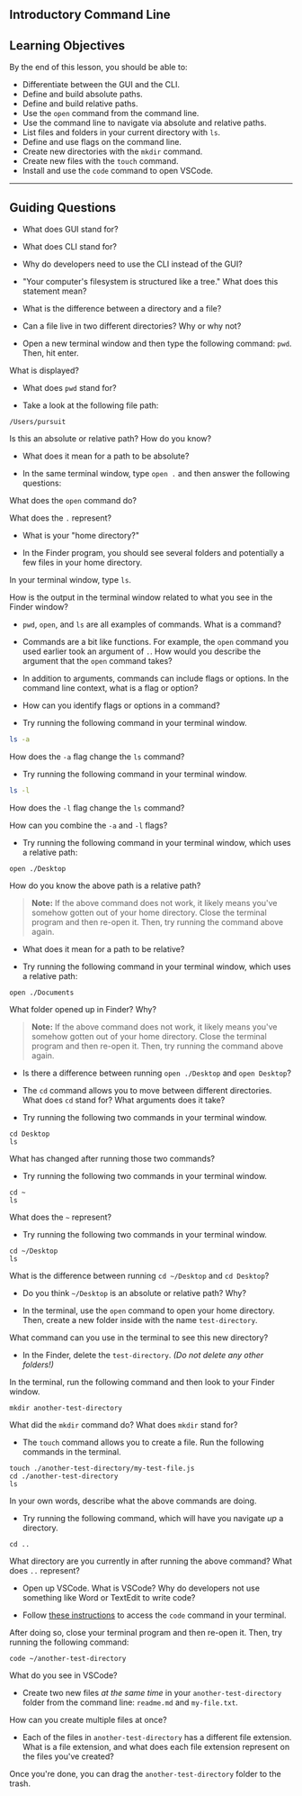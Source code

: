 ## Introductory Command Line

## Learning Objectives

By the end of this lesson, you should be able to:

- Differentiate between the GUI and the CLI.
- Define and build absolute paths.
- Define and build relative paths.
- Use the `open` command from the command line.
- Use the command line to navigate via absolute and relative paths.
- List files and folders in your current directory with `ls`.
- Define and use flags on the command line.
- Create new directories with the `mkdir` command.
- Create new files with the `touch` command.
- Install and use the `code` command to open VSCode.

---

## Guiding Questions

- What does GUI stand for?

- What does CLI stand for?

- Why do developers need to use the CLI instead of the GUI?

- "Your computer's filesystem is structured like a tree." What does this statement mean?

- What is the difference between a directory and a file?

- Can a file live in two different directories? Why or why not?

- Open a new terminal window and then type the following command: `pwd`. Then, hit enter.

What is displayed?

- What does `pwd` stand for?

- Take a look at the following file path:

```
/Users/pursuit
```

Is this an absolute or relative path? How do you know?

- What does it mean for a path to be absolute?

- In the same terminal window, type `open .` and then answer the following questions:

What does the `open` command do?

What does the `.` represent?

- What is your "home directory?"

- In the Finder program, you should see several folders and potentially a few files in your home directory.

In your terminal window, type `ls`.

How is the output in the terminal window related to what you see in the Finder window?

- `pwd`, `open`, and `ls` are all examples of commands. What is a command?

- Commands are a bit like functions. For example, the `open` command you used earlier took an argument of `.`. How would you describe the argument that the `open` command takes?

- In addition to arguments, commands can include flags or options. In the command line context, what is a flag or option?

- How can you identify flags or options in a command?

- Try running the following command in your terminal window.

```bash
ls -a
```

How does the `-a` flag change the `ls` command?

- Try running the following command in your terminal window.

```bash
ls -l
```

How does the `-l` flag change the `ls` command?

How can you combine the `-a` and `-l` flags?

- Try running the following command in your terminal window, which uses a relative path:

```
open ./Desktop
```

How do you know the above path is a relative path?

> **Note:** If the above command does not work, it likely means you've somehow gotten out of your home directory. Close the terminal program and then re-open it. Then, try running the command above again.

- What does it mean for a path to be relative?

- Try running the following command in your terminal window, which uses a relative path:

```
open ./Documents
```

What folder opened up in Finder? Why?

> **Note:** If the above command does not work, it likely means you've somehow gotten out of your home directory. Close the terminal program and then re-open it. Then, try running the command above again.

- Is there a difference between running `open ./Desktop` and `open Desktop`?

- The `cd` command allows you to move between different directories. What does `cd` stand for? What arguments does it take?

- Try running the following two commands in your terminal window.

```
cd Desktop
ls
```

What has changed after running those two commands?

- Try running the following two commands in your terminal window.

```
cd ~
ls
```

What does the `~` represent?

- Try running the following two commands in your terminal window.

```
cd ~/Desktop
ls
```

What is the difference between running `cd ~/Desktop` and `cd Desktop`?

- Do you think `~/Desktop` is an absolute or relative path? Why?

- In the terminal, use the `open` command to open your home directory. Then, create a new folder inside with the name `test-directory`.

What command can you use in the terminal to see this new directory?

- In the Finder, delete the `test-directory`. _(Do not delete any other folders!)_

In the terminal, run the following command and then look to your Finder window.

```
mkdir another-test-directory
```

What did the `mkdir` command do? What does `mkdir` stand for?

- The `touch` command allows you to create a file. Run the following commands in the terminal.

```
touch ./another-test-directory/my-test-file.js
cd ./another-test-directory
ls
```

In your own words, describe what the above commands are doing.

- Try running the following command, which will have you navigate _up_ a directory.

```
cd ..
```

What directory are you currently in after running the above command? What does `..` represent?

- Open up VSCode. What is VSCode? Why do developers not use something like Word or TextEdit to write code?

- Follow [these instructions](https://code.visualstudio.com/docs/setup/mac) to access the `code` command in your terminal.

After doing so, close your terminal program and then re-open it. Then, try running the following command:

```
code ~/another-test-directory
```

What do you see in VSCode?

- Create two new files _at the same time_ in your `another-test-directory` folder from the command line: `readme.md` and `my-file.txt`.

How can you create multiple files at once?

- Each of the files in `another-test-directory` has a different file extension. What is a file extension, and what does each file extension represent on the files you've created?

Once you're done, you can drag the `another-test-directory` folder to the trash.

